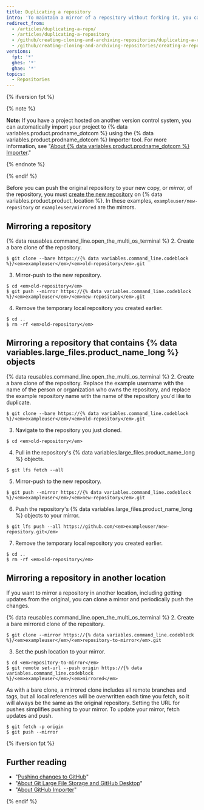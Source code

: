 ```yaml
---
title: Duplicating a repository
intro: 'To maintain a mirror of a repository without forking it, you can run a special clone command, then mirror-push to the new repository.'
redirect_from:
  - /articles/duplicating-a-repo/
  - /articles/duplicating-a-repository
  - /github/creating-cloning-and-archiving-repositories/duplicating-a-repository
  - /github/creating-cloning-and-archiving-repositories/creating-a-repository-on-github/duplicating-a-repository
versions:
  fpt: '*'
  ghes: '*'
  ghae: '*'
topics:
  - Repositories
---
```

{% ifversion fpt %} 

{% note %}

**Note:** If you have a project hosted on another version control system, you can automatically import your project to {% data variables.product.prodname_dotcom %} using the {% data variables.product.prodname_dotcom %} Importer tool. For more information, see "[About {% data variables.product.prodname_dotcom %} Importer](/github/importing-your-projects-to-github/importing-source-code-to-github/about-github-importer)."

{% endnote %}

{% endif %}

Before you can push the original repository to your new copy, or _mirror_, of the repository, you must [create the new repository](/articles/creating-a-new-repository) on {% data variables.product.product_location %}. In these examples, `exampleuser/new-repository` or `exampleuser/mirrored` are the mirrors.

## Mirroring a repository

{% data reusables.command_line.open_the_multi_os_terminal %}
2. Create a bare clone of the repository.
  ```shell
  $ git clone --bare https://{% data variables.command_line.codeblock %}/<em>exampleuser</em>/<em>old-repository</em>.git
  ```
3. Mirror-push to the new repository.
  ```shell
  $ cd <em>old-repository</em>
  $ git push --mirror https://{% data variables.command_line.codeblock %}/<em>exampleuser</em>/<em>new-repository</em>.git
  ```
4. Remove the temporary local repository you created earlier.
  ```shell
  $ cd ..
  $ rm -rf <em>old-repository</em>
  ```

## Mirroring a repository that contains {% data variables.large_files.product_name_long %} objects

{% data reusables.command_line.open_the_multi_os_terminal %}
2. Create a bare clone of the repository. Replace the example username with the name of the person or organization who owns the repository, and replace the example repository name with the name of the repository you'd like to duplicate.
  ```shell
  $ git clone --bare https://{% data variables.command_line.codeblock %}/<em>exampleuser</em>/<em>old-repository</em>.git
  ```
3. Navigate to the repository you just cloned.
  ```shell
  $ cd <em>old-repository</em>
  ```
4. Pull in the repository's {% data variables.large_files.product_name_long %} objects.
  ```shell
  $ git lfs fetch --all
  ```
5. Mirror-push to the new repository.
  ```shell
  $ git push --mirror https://{% data variables.command_line.codeblock %}/<em>exampleuser</em>/<em>new-repository</em>.git
  ```
6. Push the repository's {% data variables.large_files.product_name_long %} objects to your mirror.
  ```shell
  $ git lfs push --all https://github.com/<em>exampleuser/new-repository.git</em>
  ```
7. Remove the temporary local repository you created earlier.
  ```shell
  $ cd ..
  $ rm -rf <em>old-repository</em>
  ```

## Mirroring a repository in another location

If you want to mirror a repository in another location, including getting updates from the original, you can clone a mirror and periodically push the changes.

{% data reusables.command_line.open_the_multi_os_terminal %}
2. Create a bare mirrored clone of the repository.
  ```shell
  $ git clone --mirror https://{% data variables.command_line.codeblock %}/<em>exampleuser</em>/<em>repository-to-mirror</em>.git
  ```
3. Set the push location to your mirror.
  ```shell
  $ cd <em>repository-to-mirror</em>
  $ git remote set-url --push origin https://{% data variables.command_line.codeblock %}/<em>exampleuser</em>/<em>mirrored</em>
  ```

As with a bare clone, a mirrored clone includes all remote branches and tags, but all local references will be overwritten each time you fetch, so it will always be the same as the original repository. Setting the URL for pushes simplifies pushing to your mirror. To update your mirror, fetch updates and push.

```shell
$ git fetch -p origin
$ git push --mirror
```
{% ifversion fpt %} 
## Further reading

* "[Pushing changes to GitHub](/desktop/contributing-and-collaborating-using-github-desktop/making-changes-in-a-branch/pushing-changes-to-github#pushing-changes-to-github)"
* "[About Git Large File Storage and GitHub Desktop](/desktop/getting-started-with-github-desktop/about-git-large-file-storage-and-github-desktop)"
* "[About GitHub Importer](/github/importing-your-projects-to-github/importing-source-code-to-github/about-github-importer)"

{% endif %}
